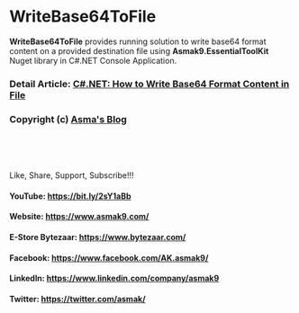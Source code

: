 # WriteBase64ToFile
**WriteBase64ToFile** provides running solution to write base64 format content on a provided destination file using **Asmak9.EssentialToolKit** Nuget library in C#.NET Console Application.

### Detail Article: [C#.NET: How to Write Base64 Format Content in File](https://bit.ly/2UH4eT9)

### Copyright (c) [Asma's Blog](https://www.asmak9.com/)

<br/>
<br/>
<br/>

Like, Share, Support, Subscribe!!!

#### YouTube: https://bit.ly/2sY1aBb 

#### Website: https://www.asmak9.com/

#### E-Store Bytezaar: https://www.bytezaar.com/

#### Facebook: https://www.facebook.com/AK.asmak9/

#### LinkedIn: https://www.linkedin.com/company/asmak9

#### Twitter: https://twitter.com/asmak/
